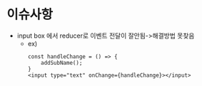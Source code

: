 # 이슈사항
* input box 에서 reducer로 이벤트 전달이 잘안됨->해결방법 못찾음
    * ex)
      ~~~
      const handleChange = () => {
          addSubName();
      }
      <input type="text" onChange={handleChange}></input>
      ~~~